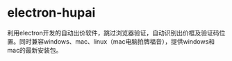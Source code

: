 # electron-hupai
利用electron开发的自动出价软件，跳过浏览器验证，自动识别出价框及验证码位置。同时兼容windows、mac、linux（mac电脑拍牌福音），提供windows和mac的最新安装包。
